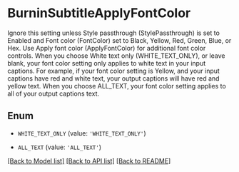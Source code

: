 # BurninSubtitleApplyFontColor

Ignore this setting unless Style passthrough (StylePassthrough) is set to Enabled and Font color (FontColor) set to Black, Yellow, Red, Green, Blue, or Hex. Use Apply font color (ApplyFontColor) for additional font color controls. When you choose White text only (WHITE_TEXT_ONLY), or leave blank, your font color setting only applies to white text in your input captions. For example, if your font color setting is Yellow, and your input captions have red and white text, your output captions will have red and yellow text. When you choose ALL_TEXT, your font color setting applies to all of your output captions text.

## Enum

* `WHITE_TEXT_ONLY` (value: `'WHITE_TEXT_ONLY'`)

* `ALL_TEXT` (value: `'ALL_TEXT'`)

[[Back to Model list]](../README.md#documentation-for-models) [[Back to API list]](../README.md#documentation-for-api-endpoints) [[Back to README]](../README.md)


